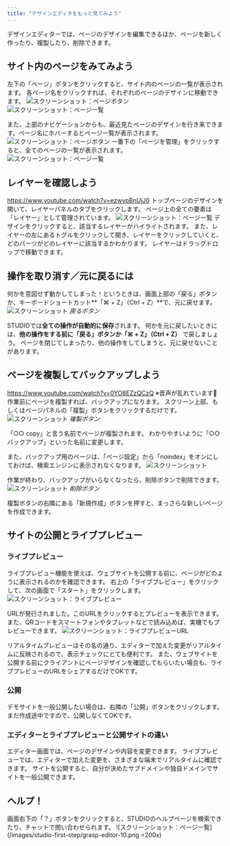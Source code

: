 ```yaml
---
title: "デザインエディタをもっと見てみよう"
---
```

デザインエディターでは、ページのデザインを編集できるほか、ページを新しく作ったり、複製したり、削除できます。

## サイト内のページをみてみよう
左下の「ページ」ボタンをクリックすると、サイト内のページの一覧が表示されます。
各ページ名をクリックすれば、それぞれのページのデザインに移動できます。
![スクリーンショット：ページボタン](/images/studio-first-step/grasp-editor-03.png)
![スクリーンショット：ページ一覧](/images/studio-first-step/grasp-editor-04.png)

また、上部のナビゲーションからも、最近見たページのデザインを行き来できます。ページ名にホバーするとページ一覧が表示されます。
![スクリーンショット：ページボタン](/images/studio-first-step/grasp-editor-05.png)
一番下の「ページを管理」をクリックすると、全てのページの一覧が表示されます。
![スクリーンショット：ページ一覧](/images/studio-first-step/grasp-editor-06.png)

## レイヤーを確認しよう
https://www.youtube.com/watch?v=ezwvpBnUjJ0
トップページのデザインを開いて、レイヤーパネルのタブをクリックします。
ページ上の全ての要素は「レイヤー」として管理されています。
![スクリーンショット：ページ一覧](/images/studio-first-step/grasp-editor-08.png)
デザインをクリックすると、該当するレイヤーがハイライトされます。
また、レイヤーの左にあるトグルをクリックして開き、レイヤーをクリックしていくと、どのパーツがどのレイヤーに該当するかわかります。
レイヤーはドラッグドロップで移動できます。

## 操作を取り消す／元に戻るには
何かを意図せず動かしてしまった！というときは、画面上部の「戻る」ボタンか、キーボードショートカット**「⌘ + Z」（Ctrl + Z）**で、元に戻せます。
![スクリーンショット](/images/studio-first-step/grasp-editor-09.png)
*戻るボタン*

STUDIOでは**全ての操作が自動的に保存**されます。
何かを元に戻したいときには、**他の操作をする前に「戻る」ボタンか「⌘ + Z」（Ctrl + Z）** で戻しましょう。
ページを閉じてしまったり、他の操作をしてしまうと、元に戻せないことがあります。

## ページを複製してバックアップしよう
https://www.youtube.com/watch?v=0YO8EZzQCzQ
※音声が乱れています🙇‍
作業前にページを複製すれば、バックアップになります。
スクリーン上部、もしくはページパネルの「複製」ボタンをクリックするだけです。
![スクリーンショット](/images/studio-first-step/grasp-editor-11.png)
*複製ボタン*

「○○ copy」と言う名前でページが複製されます。 わかりやすいように「○○ バックアップ」といった名前に変更します。

また、バックアップ用のページは、「ページ設定」から「noindex」をオンにしておけば、検索エンジンに表示されなくなります。
![スクリーンショット](/images/studio-first-step/grasp-editor-13.png)

作業が終わり、バックアップがいらなくなったら、削除ボタンで削除できます。
![スクリーンショット](/images/studio-first-step/grasp-editor-14.png)
*削除ボタン*

複製ボタンの右隣にある「新規作成」ボタンを押すと、まっさらな新しいページを作成できます。

## サイトの公開とライブプレビュー

### ライブプレビュー
ライブプレビュー機能を使えば、ウェブサイトを公開する前に、ページがどのように表示されるのかを確認できます。
右上の「ライブプレビュー」をクリックして、次の画面で「スタート」をクリックします。
![スクリーンショット：ライブプレビュー](/images/studio-first-step/grasp-editor-01.png)

URLが発行されました。このURLをクリックするとプレビューを表示できます。また、QRコードをスマートフォンやタブレットなどで読み込めば、実機でもプレビューできます。
![スクリーンショット：ライブプレビューURL](/images/studio-first-step/grasp-editor-02.png)

リアルタイムプレビューはその名の通り、エディターで加えた変更がリアルタイムに反映されるので、表示チェックにとても便利です。 また、ウェブサイトを公開する前にクライアントにページデザインを確認してもらいたい場合も、ライブプレビューのURLをシェアするだけでOKです。

### 公開
デモサイトを一般公開したい場合は、右隣の「公開」ボタンをクリックします。
まだ作成途中ですので、公開しなくてOKです。

### エディターとライブプレビューと公開サイトの違い
エディター画面では、ページのデザインや内容を変更できます。
ライブプレビューでは、エディターで加えた変更を、さまざまな端末でリアルタイムに確認できます。
サイトを公開すると、自分が決めたサブドメインや独自ドメインでサイトを一般公開できます。

## ヘルプ！
画面右下の「？」ボタンをクリックすると、STUDIOのヘルプページを検索できたり、チャットで問い合わせられます。
![スクリーンショット：ページ一覧](/images/studio-first-step/grasp-editor-10.png  =200x)
